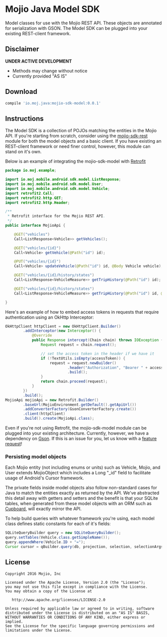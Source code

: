 # Mojio Java Model SDK #

Model classes for use with the Mojio REST API. These objects are annotated for serialization with
 GSON. The Model SDK can be plugged into your existing REST-client framework.

## Disclaimer ##
**UNDER ACTIVE DEVELOPMENT**

* Methods may change without notice
* Currently provided "AS IS"

## Download ##
```gradle
compile 'io.moj.java:mojio-sdk-model:0.0.1'
```

## Instructions ##

The Model SDK is a collection of POJOs matching the entities in the Mojio API. If you're starting from scratch, consider
using the [mojio-sdk-rest](https://github.com/mojio/mojio-java-sdk/tree/develop/mojio-sdk-rest) module for both the
model objects and a basic client. If you have existing an REST-client framework or need finer control, however, this
module can stand on it's own.

Below is an example of integrating the mojio-sdk-model with [Retrofit](http://square.github.io/retrofit/)

```java
package io.moj.example;

import io.moj.mobile.android.sdk.model.ListResponse;
import io.moj.mobile.android.sdk.model.User;
import io.moj.mobile.android.sdk.model.Vehicle;
import retrofit2.Call;
import retrofit2.http.GET;
import retrofit2.http.Header;

/**
 * Retrofit interface for the Mojio REST API.
 */
public interface MojioApi {

    @GET("vehicles")
    Call<ListResponse<Vehicle>> getVehicles();

    @GET("vehicles/{id}")
    Call<Vehicle> getVehicle(@Path("id") id);

    @PUT("vehicles/{id}")
    Call<Vehicle> updateVehicle(@Path("id") id, @Body Vehicle vehicle);

    @GET("vehicles/{id}/history/states")
    Call<ListResponse<VehicleMeasure>> getTripHistory(@Path("id") id);

    @GET("vehicles/{id}/history/states")
    Call<ListResponse<VehicleMeasure>> getTripHistory(@Path("id") id, @Query("skip") int skip, @Query("take") int take);

}
```

Here's an example of how to embed access tokens in requests that require authentication using an
OkHttp Interceptor:

```java
OkHttpClient httpClient = new OkHttpClient.Builder()
        .addInterceptor(new Interceptor() {
            @Override
            public Response intercept(Chain chain) throws IOException {
                Request request = chain.request();

                // set the access token in the header if we have it
                if (!TextUtils.isEmpty(accessToken)) {
                    request = request.newBuilder()
                            .header("Authorization", "Bearer " + accessToken)
                            .build();
                }
                return chain.proceed(request);
            }
        })
        .build();
MojioApi mojioApi = new Retrofit.Builder()
        .baseUrl(MojioEnvironment.getDefault().getApiUrl())
        .addConverterFactory(GsonConverterFactory.create())
        .client(httpClient)
        .build().create(MojioApi.class);
```

Even if you're not using Retrofit, the mojio-sdk-model module can be plugged into your existing
architecture. Currently, however, we have a dependency on [Gson](https://github.com/google/gson). If
this is an issue for you, let us know with a [feature request](https://github.com/mojio/mojio-java-sdk/issues)!

### Persisting model objects ###
Each Mojio entity (not including enums or units) such as Vehicle, Mojio, and User extends
MojioObject which includes a Long "_id" field to facilitate usage of Android's Cursor framework.

The private fields inside model objects also follow non-standard cases for Java to match the
entities exactly as returned by the API. We've abstracted this detail away with getters and setters
and the benefit is that your SQLite tables, when generated from these model objects with an ORM such
as [Cupboard](https://bitbucket.org/littlerobots/cupboard), will exactly mirror the API.

To help build queries with whatever framework you're using, each model class defines static
constants for each of it's fields:

```java
SQLiteQueryBuilder query = new SQLiteQueryBuilder();
query.setTables(Vehicle.class.getSimpleName());
query.appendWhere(Vehicle.ID + "=");
Cursor cursor = qBuilder.query(db, projection, selection, selectionArgs, null, null, orderBy);
```

## License ##
    Copyright 2016 Mojio, Inc

    Licensed under the Apache License, Version 2.0 (the "License");
    you may not use this file except in compliance with the License.
    You may obtain a copy of the License at

       http://www.apache.org/licenses/LICENSE-2.0

    Unless required by applicable law or agreed to in writing, software
    distributed under the License is distributed on an "AS IS" BASIS,
    WITHOUT WARRANTIES OR CONDITIONS OF ANY KIND, either express or implied.
    See the License for the specific language governing permissions and
    limitations under the License.
